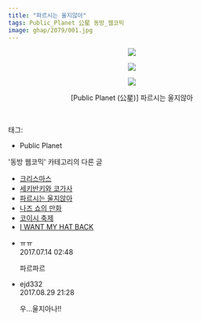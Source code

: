 ```yaml
---
title: "파르시는 울지않아"
tags: Public_Planet 公星 동방_웹코믹
image: ghap/2079/001.jpg
---
```

<div class="article">
<p style="text-align: center; clear: none; float: none;"><img src="{{ site.nasurl }}/ghap/2079/001.jpg"/></p>
<p style="text-align: center; clear: none; float: none;"><img src="{{ site.nasurl }}/ghap/2079/002.jpg"/></p>
<p style="text-align: center; clear: none; float: none;"><img src="{{ site.nasurl }}/ghap/2079/003.jpg"/></p>
<p style="text-align: center; clear: none; float: none;">[Public Planet (公星)] 파르시는 울지않아</p>
<p><br/></p>
</div><div class="tagTrail">
<p>태그: </p>
<ul>
<li>Public Planet</li>
</ul>
</div><div class="another">
<p>'동방 웹코믹' 카테고리의 다른 글</p>
<ul>
<li><a href="/2016-09-10-ghap_2098">크리스마스</a></li>
<li><a href="/2016-09-10-ghap_2092">세키반키와 코가사</a></li>
<li><a href="/2016-09-09-ghap_2079">파르시는 울지않아</a></li>
<li><a href="/2016-09-09-ghap_2065">나즈 쇼의 만화</a></li>
<li><a href="/2016-09-08-ghap_2054">코이시 축제</a></li>
<li><a href="/2016-09-08-ghap_2053">I WANT MY HAT BACK</a></li>
</ul>
</div><div class="cb_module cb_fluid">
<div class="cb_wrt cb_profile">
<div class="comment">
<ul>
<li class="cb_thumb_off" id="comment15035503">
<div class="cb_comment_area">
<div class="cb_info_area">
<div class="cb_section">
<span class="cb_nick_name">ㅠㅠ</span>
</div>
<div class="cb_section">
<span class="cb_date">2017.07.14 02:48 </span>
</div>
</div>
<div class="cb_dsc_comment">
<p class="cb_dsc">
											파르파르
										</p>
</div>
</div></li>
<li class="cb_thumb_off" id="comment15071201">
<div class="cb_comment_area">
<div class="cb_info_area">
<div class="cb_section">
<span class="cb_nick_name">ejd332</span>
</div>
<div class="cb_section">
<span class="cb_date">2017.08.29 21:28 </span>
</div>
</div>
<div class="cb_dsc_comment">
<p class="cb_dsc">
											우...울지아나!!
										</p>
</div>
</div></li>
</ul>
</div>
</div><!-- commentList close -->
</div>